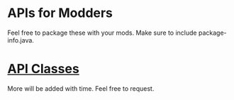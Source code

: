# APIs for Modders

Feel free to package these with your mods. Make sure to include package-info.java.

# **[API Classes](https://github.com/Vazkii/Quark/tree/master/src/main/java/vazkii/quark/api)**

More will be added with time. Feel free to request.
